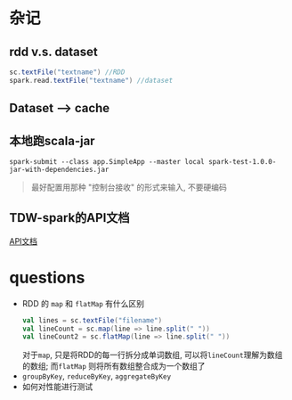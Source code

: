 # 杂记

## rdd v.s. dataset

```scala
sc.textFile("textname") //RDD
spark.read.textFile("textname") //dataset
```

## Dataset --> cache
 
## 本地跑scala-jar

```shell
spark-submit --class app.SimpleApp --master local spark-test-1.0.0-jar-with-dependencies.jar
```

> 最好配置用那种 "控制台接收" 的形式来输入, 不要硬编码

## TDW-spark的API文档

[API文档](https://git.code.oa.com/tdw/tdw-spark-common/wikis/api)

# questions

- RDD 的 `map` 和 `flatMap` 有什么区别
    ```scala
    val lines = sc.textFile("filename")
    val lineCount = sc.map(line => line.split(" "))
    val lineCount2 = sc.flatMap(line => line.split(" "))
    ```
    对于`map`, 只是将RDD的每一行拆分成单词数组, 可以将`lineCount`理解为数组的数组; 而`flatMap` 则将所有数组整合成为一个数组了
- `groupByKey`, `reduceByKey`, `aggregateByKey`
- 如何对性能进行测试